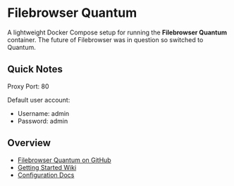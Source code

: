 # Filebrowser Quantum

A lightweight Docker Compose setup for running the **Filebrowser Quantum** container.
The future of Filebrowser was in question so switched to Quantum.

## Quick Notes

Proxy Port: 80

Default user account:
* Username: admin
* Password: admin

## Overview

* [Filebrowser Quantum on GitHub](https://github.com/gtsteffaniak/filebrowser/tree/main)
* [Getting Started Wiki](https://github.com/gtsteffaniak/filebrowser/wiki/Getting-Started)
* [Configuration Docs](https://github.com/gtsteffaniak/filebrowser/wiki/Configuration-And-Examples)
